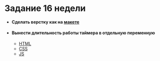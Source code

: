 # **Задание 16 недели**
+ #### Сделать верстку как на [макете](https://www.figma.com/file/UCZzoWsuXP72mtatZn4xdw/Timer-Animation-(Community)?type=design)
+ #### Вынести длительность работы таймера в отдельную переменную
  + [HTML](https://github.com/Kalinin-Alexander/first_rep/blob/main/16thWeek/Time.html)
  + [CSS](https://github.com/Kalinin-Alexander/first_rep/blob/main/16thWeek/time.css)
  + [JS](https://github.com/Kalinin-Alexander/first_rep/blob/main/16thWeek/time.js)
